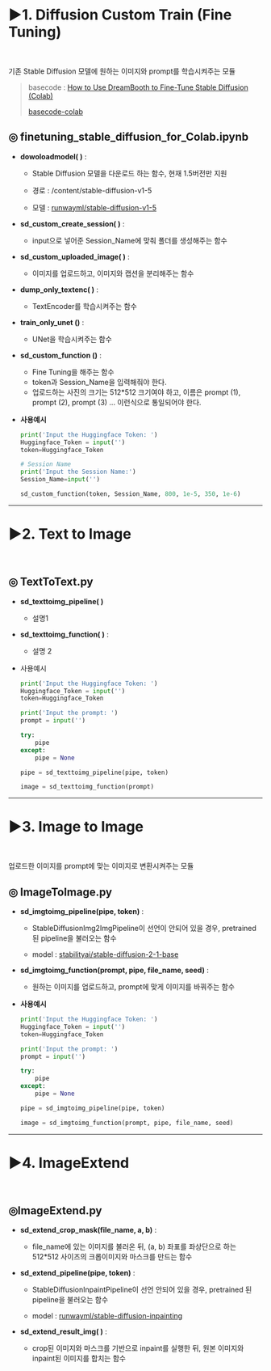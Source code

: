 # ▶1. Diffusion Custom Train (Fine Tuning)

<br>

기존 Stable Diffusion 모델에 원하는 이미지와 prompt를 학습시켜주는 모듈

> basecode : [How to Use DreamBooth to Fine-Tune Stable Diffusion (Colab)](https://bytexd.com/how-to-use-dreambooth-to-fine-tune-stable-diffusion-colab/)
>
> [basecode-colab](https://colab.research.google.com/github/TheLastBen/fast-stable-diffusion/blob/main/fast-DreamBooth.ipynb) 

## ◎ __finetuning_stable_diffusion_for_Colab.ipynb__

- __dowoloadmodel( )__ :

  - Stable Diffusion 모델을 다운로드 하는 함수, 현재 1.5버전만 지원

  - 경로 : /content/stable-diffusion-v1-5

  - 모델 : [runwayml/stable-diffusion-v1-5](https://huggingface.co/runwayml/stable-diffusion-v1-5)

    

- __sd_custom_create_session( )__ :

  - input으로 넣어준 Session_Name에 맞춰 폴더를 생성해주는 함수

    

- __sd_custom_uploaded_image( )__ :

  - 이미지를 업로드하고, 이미지와 캡션을 분리해주는 함수

    

- __dump_only_textenc( )__ :

  - TextEncoder를 학습시켜주는 함수

    

- __train_only_unet ()__ :

  - UNet을 학습시켜주는 함수

    

- __sd_custom_function ()__ :

  - Fine Tuning을 해주는 함수
  - token과 Session_Name을 입력해줘야 한다.
  - 업로드하는 사진의 크기는  512*512 크기여야 하고, 이름은 prompt (1), prompt (2), prompt (3) ... 이런식으로 통일되어야 한다.

- __사용예시__

  ```python
  print('Input the Huggingface Token: ')
  Huggingface_Token = input('')
  token=Huggingface_Token
  
  # Session Name
  print('Input the Session Name:') 
  Session_Name=input('')
  
  sd_custom_function(token, Session_Name, 800, 1e-5, 350, 1e-6)
  ```

---

# ▶2. Text to Image

<br>

## ◎ __TextToText.py__

- __sd_texttoimg_pipeline( )__
  - 설명1
- __sd_texttoimg_function( )__ : 
  - 설명 2

- 사용예시

  ```python
  print('Input the Huggingface Token: ')
  Huggingface_Token = input('')
  token=Huggingface_Token
  
  print('Input the prompt: ')
  prompt = input('')
  
  try:
      pipe
  except:
      pipe = None
  
  pipe = sd_texttoimg_pipeline(pipe, token)
  
  image = sd_texttoimg_function(prompt)
  ```

---

# ▶3. Image to Image

<br>

업로드한 이미지를 prompt에 맞는 이미지로 변환시켜주는 모듈

## ◎ __ImageToImage.py__

- __sd_imgtoimg_pipeline(pipe, token)__ : 
  - StableDiffusionImg2ImgPipeline이 선언이 안되어 있을 경우, pretrained 된 pipeline을 불러오는 함수

  - model : [stabilityai/stable-diffusion-2-1-base](https://huggingface.co/stabilityai/stable-diffusion-2-1-base)

    

- __sd_imgtoimg_function(prompt, pipe, file_name, seed)__ :
  - 원하는 이미지를 업로드하고, prompt에 맞게 이미지를 바꿔주는 함수

- __사용예시__

  ```python
  print('Input the Huggingface Token: ')
  Huggingface_Token = input('')
  token=Huggingface_Token
  
  print('Input the prompt: ')
  prompt = input('')
  
  try:
      pipe
  except:
      pipe = None
  
  pipe = sd_imgtoimg_pipeline(pipe, token)
  
  image = sd_imgtoimg_function(prompt, pipe, file_name, seed)
  ```

---

# ▶4. ImageExtend

<br>

## ◎ImageExtend.py

- __sd_extend_crop_mask(file_name, a, b)__ :

  - file_name에 있는 이미지를 불러온 뒤, (a, b) 좌표를 좌상단으로 하는 512*512 사이즈의 크롭이미지와 마스크를 만드는 함수

    

- __sd_extend_pipeline(pipe, token)__ : 

  - StableDiffusionInpaintPipeline이 선언 안되어 있을 경우, pretrained 된 pipeline을 불러오는 함수

  - model : [runwayml/stable-diffusion-inpainting](https://huggingface.co/runwayml/stable-diffusion-inpainting)

    

- __sd_extend_result_img( )__ :

  - crop된 이미지와 마스크를 기반으로 inpaint를 실행한 뒤, 원본 이미지와 inpaint된 이미지를 합치는 함수

 
